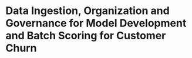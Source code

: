 # Data Ingestion, Organization and Governance for Model Development and Batch Scoring for Customer Churn

